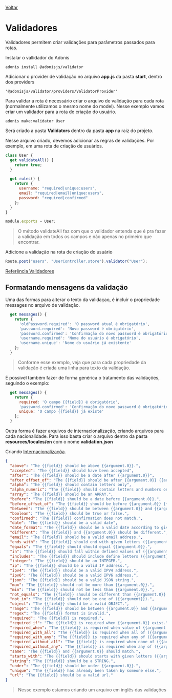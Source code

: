 [Voltar](/src/node_adonis.md)

# Validadores

Validadores permitem criar validações para parâmetros passados para rotas.

Instalar o vallidador do Adonis

```
adonis install @adonisjs/validator
```

Adicionar o provider de validação no arquivo **app.js** da pasta **start**, dentro dos providers

```
'@adonisjs/validator/providers/ValidatorProvider'
```

Para validar a rota é necessário criar o arquivo de validação para cada rota (normalmente utilizamos o mesmo nome do model). Nesse exemplo vamos criar um validador para a rota de criação do usuário.

```
adonis make:validator User
```

Será criado a pasta **Validators** dentro da pasta **app** na raiz do projeto.

Nesse arquivo criado, devemos adicionar as regras de validações. Por exemplo, em uma rota de criação de usuários.

```js
class User {
  get validateAll() {
    return true;
  }

  get rules() {
    return {
      username: "required|unique:users",
      email: "required|email|unique:users",
      password: "required|confirmed"
    };
  }
}

module.exports = User;
```

> O método validateAll faz com que o validador entenda que é pra fazer a validação em todos os campos e não apenas no primeiro que encontrar.

Adicione a validação na rota de criação do usuário

```js
Route.post("users", "UserController.store").validator("User");
```

[Referência Validadores](https://adonisjs.com/docs/4.1/validator)

## Formatando mensagens da validação

Uma das formas para alterar o texto da validaçao, é incluir o propriedade messages no arquivo de validação.

```js
  get messages() {
    return {
      'oldPassword.required': 'O password atual é obrigatório',
      'password.required': 'Novo password é obrigatório',
      'password.confirmed': 'Confirmação do novo password é obrigatório',
      'username.required': 'Nome do usuário é obrigatório',
      'username.unique': 'Nome do usuário já existente'
    };
  }
```

> Conforme esse exemplo, veja que para cada propriedade da validação é criada uma linha para texto da validação.

É possivel também fazer de forma genérica o tratamento das validações, seguindo o exemplo:

```js
  get messages() {
    return {
      required: 'O campo {{field}} é obrigatório',
      'password.confirmed': 'Confirmação do novo password é obrigatório',
      unique: 'O campo {{field}} já existe'
    };
  }

```

Outra forma é fazer arquivos de internacionalização, criando arquivos para cada nacionalidade. Para isso basta criar o arquivo dentro da pasta **resources/locales/en** com o nome **validation.json**

Criando [Internacionalizaçõa](/src/adonis/internatioinalization.md).

```json
{
  "above": "The {{field}} should be above {{argument.0}}.",
  "accepted": "The {{field}} should have been accepted",
  "after": "The {{field}} should be a date after {{argument.0}}",
  "after_offset_of": "The {{field}} should be after {{argument.0}} {{argument.1}} from today’s date",
  "alpha": "The {{field}} should contain letters only",
  "alpha_numeric": "The {{field}} should contain letters and numbers only",
  "array": "The {{field}} should be an ARRAY.",
  "before": "The {{field}} should be a date before {{argument.0}}.",
  "before_offset_of": "The {{field}} should be before {{argument.0}} {{argument.1}} from today’s date",
  "between": "The {{field}} should be between {{argument.0}} and {{argument.1}}.",
  "boolean": "The {{field}} should be true or false.",
  "confirmed": "The {{field}} confirmation does not match.",
  "date": "The {{field}} should be a valid date",
  "date_format": "The {{field}} should be a valid date according to given format {{argument.0}}.",
  "different": "The {{field}} and {{argument.0}} should be different.",
  "email": "The {{field}} should be a valid email address.",
  "ends_with": "The {{field}} should end with given letters ({{argument}}).",
  "equals": "The {{field}} should should equal {{argument.0}}.",
  "in": "The {{field}} should fall within defined values of ({{argument}}).",
  "includes": "The {{field}} should include define letters ({{argument}}).",
  "integer": "The {{field}} should be an INTEGER.",
  "ip": "The {{field}} should be a valid IP address.",
  "ipv4": "The {{field}} should be a valid IPV4 address.",
  "ipv6": "The {{field}} should be a valid IPV6 address.",
  "json": "The {{field}} should be a valid JSON string.",
  "max": "The {{field}} should not be more than {{argument.0}}.",
  "min": "The {{field}} should not be less than {{argument.0}}.",
  "not_equals": "The {{field}} should be different than {{argument.0}}.",
  "not_in": "The {{field}} should not be one of ({{argument}}).",
  "object": "The {{field}} should be a valid OBJECT.",
  "range": "The {{field}} should be between {{argument.0}} and {{argument.1}}.",
  "regex": "The {{field}} format is invalid.",
  "required": "The {{field}} is required.",
  "required_if": "The {{field}} is required when {{argument.0}} exist.",
  "required_when": "The {{field}} is required when value of {{argument.0}} is equal to {{argument.1}}",
  "required_with_all": "The {{field}} is required when all of ({{argument}}) are present.",
  "required_with_any": "The {{field}} is required when any of ({{argument}}) are present.",
  "required_without_all": "The {{field}} is required when none of ({{argument}}) are present.",
  "required_without_any": "The {{field}} is required when any of ({{argument}}) are present.",
  "same": "The {{field}} and {{argument.0}} should match.",
  "starts_with": "The {{field}} should starts with given letters ({{argument}}).",
  "string": "The {{field}} should be a STRING.",
  "under": "The {{field}} should be under {{argument.0}}.",
  "unique": "The {{field}} has already been taken by someone else.",
  "url": "The {{field}} should be a valid url."
}
```

> Nesse exemplo estamos criando um arquivo em inglês das validações
